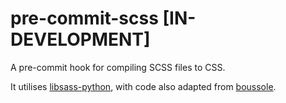 # pre-commit-scss [IN-DEVELOPMENT]

A pre-commit hook for compiling SCSS files to CSS.

It utilises [libsass-python](https://github.com/sass/libsass-python), with code also adapted from [boussole](https://github.com/sveetch/boussole).
